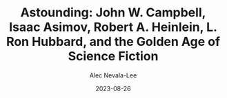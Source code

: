 ---
title: "Astounding: John W. Campbell, Isaac Asimov, Robert A. Heinlein, L. Ron Hubbard, and the Golden Age of Science Fiction"
author: "Alec Nevala-Lee"
date: 2023-08-26
star_rating: 4
books/tags:
    - "non-fiction"
---